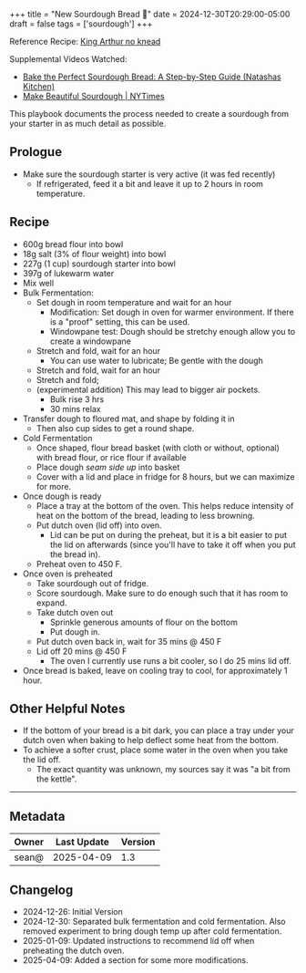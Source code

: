 +++
title = "New Sourdough Bread 🍞"
date = 2024-12-30T20:29:00-05:00
draft = false
tags = ['sourdough']
+++

Reference Recipe: [King Arthur no knead](https://www.kingarthurbaking.com/recipes/no-knead-sourdough-bread-recipe)

Supplemental Videos Watched:
- [Bake the Perfect Sourdough Bread: A Step-by-Step Guide (Natashas Kitchen)](https://www.youtube.com/watch?v=4gEoh3sk2AE)
- [Make Beautiful Sourdough | NYTimes](https://www.youtube.com/watch?v=-JRSF-zDgvk)

This playbook documents the process needed to create a sourdough from your starter in as much detail as possible.

## Prologue

- Make sure the sourdough starter is very active (it was fed recently)
	- If refrigerated, feed it a bit and leave it up to 2 hours in room temperature.

## Recipe

- 600g bread flour into bowl
- 18g salt (3% of flour weight) into bowl
- 227g (1 cup) sourdough starter into bowl
- 397g of lukewarm water
- Mix well
- Bulk Fermentation:
	- Set dough in room temperature and wait for an hour
		- Modification: Set dough in oven for warmer environment. If there is a "proof" setting, this can be used.
		- Windowpane test: Dough should be stretchy enough allow you to create a windowpane
	- Stretch and fold, wait for an hour
		- You can use water to lubricate; Be gentle with the dough
	- Stretch and fold, wait for an hour
	- Stretch and fold;
	- (experimental addition) This may lead to bigger air pockets.
		- Bulk rise 3 hrs
		- 30 mins relax
- Transfer dough to floured mat, and shape by folding it in
	- Then also cup sides to get a round shape.
- Cold Fermentation
	- Once shaped, flour bread basket (with cloth or without, optional) with bread flour, or rice flour if available
	- Place dough *seam side up* into basket
	- Cover with a lid and place in fridge for 8 hours, but we can maximize for more.
- Once dough is ready
	- Place a tray at the bottom of the oven. This helps reduce intensity of heat on the bottom of the bread, leading to less browning.
	- Put dutch oven (lid off) into oven.
		- Lid can be put on during the preheat, but it is a bit easier to put the lid on afterwards (since you'll have to take it off when you put the bread in).
	- Preheat oven to 450 F.
- Once oven is preheated
	- Take sourdough out of fridge.
	- Score sourdough. Make sure to do enough such that it has room to expand.
	- Take dutch oven out
		- Sprinkle generous amounts of flour on the bottom
		- Put dough in.
	- Put dutch oven back in, wait for 35 mins @ 450 F
	- Lid off 20 mins @ 450 F
		- The oven I currently use runs a bit cooler, so I do 25 mins lid off.
- Once bread is baked, leave on cooling tray to cool, for approximately 1 hour.

## Other Helpful Notes

- If the bottom of your bread is a bit dark, you can place a tray under your dutch oven when baking to help deflect some heat from the bottom.
- To achieve a softer crust, place some water in the oven when you take the lid off. 
	- The exact quantity was unknown, my sources say it was "a bit from the kettle".

---
## Metadata

| Owner | Last Update | Version |
| ----- | ----------- | ------- |
| sean@ | 2025-04-09  | 1.3     |
## Changelog

- 2024-12-26: Initial Version
- 2024-12-30: Separated bulk fermentation and cold fermentation. Also removed experiment to bring dough temp up after cold fermentation.
- 2025-01-09: Updated instructions to recommend lid off when preheating the dutch oven.
- 2025-04-09: Added a section for some more modifications.